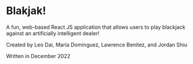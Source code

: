 # Blakjak!

A fun, web-based React JS application that allows users to play blackjack against an artificially intelligent dealer! 

Created by Leo Dai, Maria Dominguez, Lawrence Benitez, and Jordan Shiu

Written in December 2022

